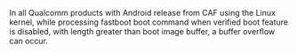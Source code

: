 In all Qualcomm products with Android release from CAF using the Linux kernel, while processing fastboot boot command when verified boot feature is disabled, with length greater than boot image buffer, a buffer overflow can occur.